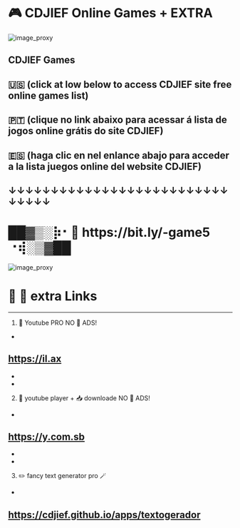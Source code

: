 
# 🎮 CDJIEF Online Games + EXTRA

![image_proxy](https://i.postimg.cc/ZnRG5dP3/CDJIEFGAMES1.png)


CDJIEF Games 
--------------
🇺🇸  (click at low below to access CDJIEF site free online games list) 
-
🇵🇹  (clique no link abaixo para acessar á lista de jogos online grátis do site CDJIEF) 
-
🇪🇸  (haga clic en nel enlance abajo para acceder a la lista juegos online del website CDJIEF)
-

↓↓↓↓↓↓↓↓↓↓↓↓↓↓↓↓↓↓↓↓↓↓↓↓↓↓↓↓↓↓↓
-

<body>
 <h1>  ██▓▒­░⡷⠂🔗 https://bit.ly/-game5 ⠐⢾░▒­▓██ </h1>
 </body>

 ![image_proxy](https://user-images.githubusercontent.com/94624765/188360090-fac28893-0bfb-4def-adb5-ff2045aa23d8.png)
 
 
 
 # 🔗 🦜 extra Links
 ----------------
 
 1. 🎈 Youtube PRO NO 🛑 ADS!
-
https://il.ax
-
-
-
 2. 🧰 youtube player + 📥 downloade NO 🛑 ADS!
-
https://y.com.sb
-
-
-
3. ✏️ fancy text generator pro 🪄
-
https://cdjief.github.io/apps/textogerador
-
